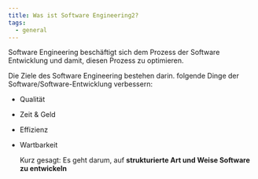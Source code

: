 ```yaml
---
title: Was ist Software Engineering2?
tags:
  - general
---
```

 Software Engineering beschäftigt sich dem Prozess der Software Entwicklung und
  damit, diesen Prozess zu optimieren.

  Die Ziele des Software Engineering bestehen darin. folgende Dinge der
  Software/Software-Entwicklung verbessern:

* Qualität
* Zeit & Geld
* Effizienz
* Wartbarkeit


  Kurz gesagt: Es geht darum, auf **strukturierte Art und Weise Software zu
  entwickeln**

